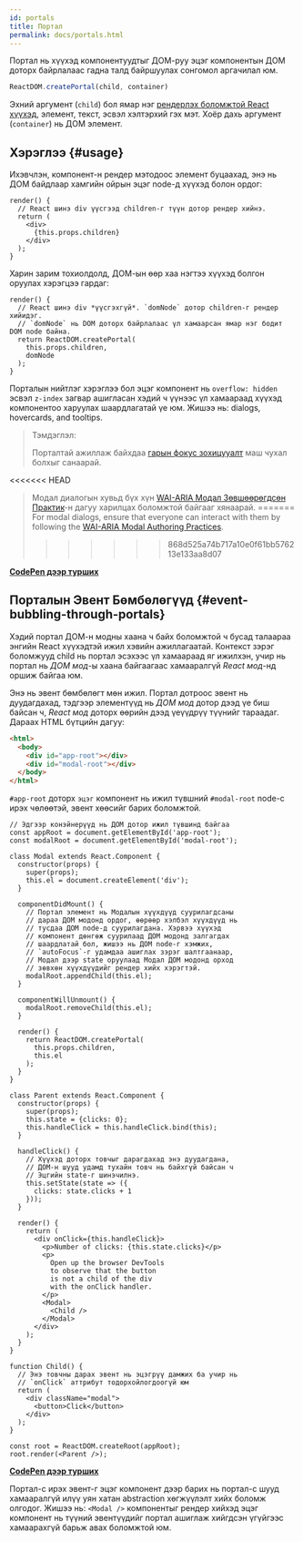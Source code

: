 ```yaml
---
id: portals
title: Портал
permalink: docs/portals.html
---
```


Портал нь хүүхэд компонентуудтыг ДОМ-руу эцэг компонентын ДОМ доторх байрлалаас гадна талд байршуулах сонгомол аргачилал юм.

```js
ReactDOM.createPortal(child, container)
```

Эхний аргумент (`child`) бол ямар нэг [рендерлэх боломжтой React хүүхэд](/docs/react-component.html#render), элемент, текст, эсвэл хэлтэрхий гэх мэт. Хоёр дахь аргумент (`container`) нь ДОМ элемент.

## Хэрэглээ {#usage}

Ихэвчлэн, компонент-н рендер мэтодоос элемент буцаахад, энэ нь ДОМ байдлаар хамгийн ойрын эцэг node-д хүүхэд болон ордог:

```js{4,6}
render() {
  // React шинэ div үүсгээд children-г түүн дотор рендер хийнэ.
  return (
    <div>
      {this.props.children}
    </div>
  );
}
```

Харин зарим тохиолдолд, ДОМ-ын өөр хаа нэгтээ хүүхэд болгон оруулах хэрэгцээ гардаг:

```js{6}
render() {
  // React шинэ div *үүсгэхгүй*. `domNode` дотор children-г рендер хийидэг.
  // `domNode` нь DOM доторх байрлалаас үл хамаарсан ямар нэг бодит DOM node байна.
  return ReactDOM.createPortal(
    this.props.children,
    domNode
  );
}
```

Порталын нийтлэг хэрэглээ бол эцэг компонент нь `overflow: hidden` эсвэл `z-index` загвар ашигласан хэдий ч үүнээс үл хамаараад хүүхэд компонентоо харуулах шаардлагатай үе юм. Жишээ нь: dialogs, hovercards, and tooltips.

> Тэмдэглэл:
>
> Порталтай ажиллаж байхдаа [гарын фокус зохицууалт](/docs/accessibility.html#programmatically-managing-focus) маш чухал болхыг санаарай.
>
<<<<<<< HEAD
> Модал диалогын хувьд бүх хүн [WAI-ARIA Модал Зөвшөөрөгдсөн Практик](https://www.w3.org/TR/wai-aria-practices-1.1/#dialog_modal)-н дагуу харилцах боломжтой байгааг хянаарай.
=======
> For modal dialogs, ensure that everyone can interact with them by following the [WAI-ARIA Modal Authoring Practices](https://www.w3.org/WAI/ARIA/apg/patterns/dialogmodal/).
>>>>>>> 868d525a74b717a10e0f61bb576213e133aa8d07

[**CodePen дээр турших**](https://codepen.io/gaearon/pen/yzMaBd)

## Порталын Эвент Бөмбөлөгүүд {#event-bubbling-through-portals}

Хэдий портал ДОМ-н модны хаана ч байх боломжтой ч бусад талаараа энгийн React хүүхэдтэй ижил хэвийн ажиллагаатай. Контекст зэрэг боломжууд child нь портал эсэхээс үл хамаараад яг ижилхэн, учир нь портал нь *ДОМ мод*-ы хаана байгаагаас хамааралгүй *React мод*-нд оршиж байгаа юм.

Энэ нь эвент бөмбөлөгт мөн ижил. Портал дотроос эвент нь дуудагдaхад, тэдгээр элементүүд нь *ДОМ мод* дотор дээд үе биш байсан ч, *React мод* доторх өөрийн дээд үеүүдрүү түүнийг тараадаг. Дараах HTML бүтцийн дагуу:

```html
<html>
  <body>
    <div id="app-root"></div>
    <div id="modal-root"></div>
  </body>
</html>
```

`#app-root` доторх `эцэг` компонент нь ижил түвшний `#modal-root` node-с ирэх чөлөөтэй, эвент хөөсийг барих боломжтой.

```js{28-31,42-49,53,61-63,70-71,74}
// Эдгээр конэйнерүүд нь ДОМ дотор ижил түвшинд байгаа
const appRoot = document.getElementById('app-root');
const modalRoot = document.getElementById('modal-root');

class Modal extends React.Component {
  constructor(props) {
    super(props);
    this.el = document.createElement('div');
  }

  componentDidMount() {
    // Портал элемент нь Модалын хүүхдүүд суурилагдсаны
    // дараа ДОМ модонд ордог, өөрөөр хэлбэл хүүхдүүд нь
    // тусдаа ДОМ node-д суурилагдана. Хэрвээ хүүхэд
    // компонент дөнгөж суурилаад ДОМ модонд залгагдах
    // шаардлатай бол, жишээ нь ДОМ node-г хэмжих,
    // `autoFocus`-г удамдаа ашиглах зэрэг шалтгаанаар,
    // Модал дээр state оруулаад Модал ДОМ модонд орход
    // зөвхөн хүүхдүүдийг рендер хийх хэрэгтэй.
    modalRoot.appendChild(this.el);
  }

  componentWillUnmount() {
    modalRoot.removeChild(this.el);
  }

  render() {
    return ReactDOM.createPortal(
      this.props.children,
      this.el
    );
  }
}

class Parent extends React.Component {
  constructor(props) {
    super(props);
    this.state = {clicks: 0};
    this.handleClick = this.handleClick.bind(this);
  }

  handleClick() {
    // Хүүхэд доторх товчыг дарагдахад энэ дуудагдана,
    // ДОМ-н шууд удамд тухайн товч нь байхгүй байсан ч
    // Эцгийн state-г шинэчилнэ.
    this.setState(state => ({
      clicks: state.clicks + 1
    }));
  }

  render() {
    return (
      <div onClick={this.handleClick}>
        <p>Number of clicks: {this.state.clicks}</p>
        <p>
          Open up the browser DevTools
          to observe that the button
          is not a child of the div
          with the onClick handler.
        </p>
        <Modal>
          <Child />
        </Modal>
      </div>
    );
  }
}

function Child() {
  // Энэ товчны дарах эвент нь эцэгрүү дамжих ба учир нь
  // `onClick` аттрибут тодорхойлогдоогүй юм
  return (
    <div className="modal">
      <button>Click</button>
    </div>
  );
}

const root = ReactDOM.createRoot(appRoot);
root.render(<Parent />);
```

[**CodePen дээр турших**](https://codepen.io/gaearon/pen/jGBWpE)

Портал-с ирэх эвент-г эцэг компонент дээр барих нь портал-с шууд хамааралгүй илүү уян хатан abstraction хөгжүүлэлт хийх боломж олгодог. Жишээ нь: `<Modal />` компонентыг рендер хийхэд эцэг компонент нь түүний эвентүүдийг портал ашиглаж хийгдсэн үгүйгээс хамаарахгүй барьж авах боломжтой юм.
